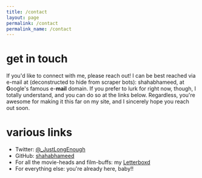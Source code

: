 ```yaml
---
title: /contact
layout: page
permalink: /contact
permalink_name: /contact
---
```


# get in touch

If you'd like to connect with me, please reach out! I can be best reached via e-mail at (deconstructed to hide from scraper bots): shahabhameed, at **G**oogle's famous e-**mail** domain. If you prefer to lurk for right now, though, I totally understand, and you can do so at the links below. Regardless, you're awesome for making it this far on my site, and I sincerely hope you reach out soon.

# various links
* Twitter: [@_JustLongEnough](https://twitter.com/_justlongenough)
* GitHub: [shahabhameed](https://github.com/shahabhameed)
* For all the movie-heads and film-buffs: my [Letterboxd](https://letterboxd.com/justlongenough/)
* For everything else: you're already here, baby!!